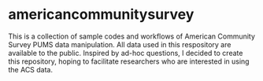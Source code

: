 # americancommunitysurvey
This is a collection of sample codes and workflows of American Community Survey PUMS data manipulation. All data used in this respository are available to the public.
Inspired by ad-hoc questions, I decided to create this repository, hoping to facilitate researchers who are interested in using the ACS data.
